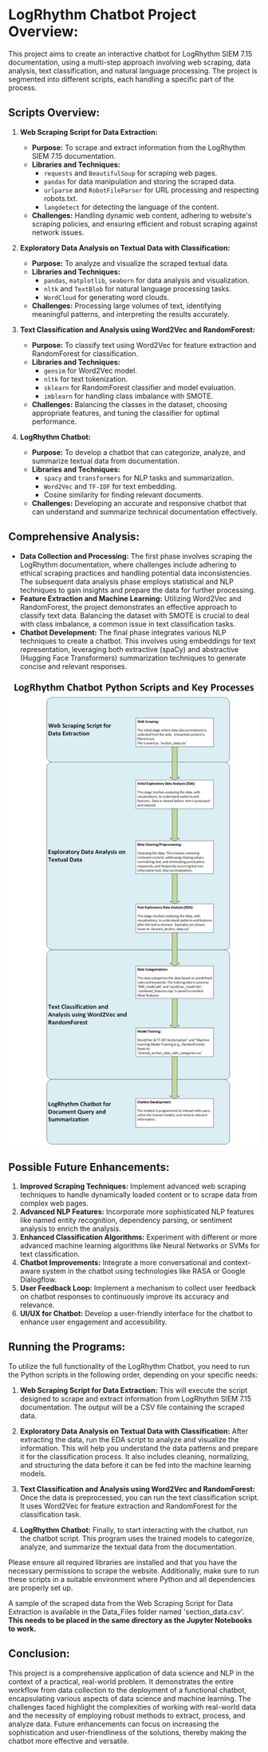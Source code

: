 # LogRhythm Chatbot Project Overview:
This project aims to create an interactive chatbot for LogRhythm SIEM 7.15 documentation, using a multi-step approach involving web scraping, data analysis, text classification, and natural language processing. The project is segmented into different scripts, each handling a specific part of the process.

## Scripts Overview:
1. **Web Scraping Script for Data Extraction:**
   - **Purpose:** To scrape and extract information from the LogRhythm SIEM 7.15 documentation.
   - **Libraries and Techniques:**
     - `requests` and `BeautifulSoup` for scraping web pages.
     - `pandas` for data manipulation and storing the scraped data.
     - `urlparse` and `RobotFileParser` for URL processing and respecting robots.txt.
     - `langdetect` for detecting the language of the content.
   - **Challenges:** Handling dynamic web content, adhering to website's scraping policies, and ensuring efficient and robust scraping against network issues.

2. **Exploratory Data Analysis on Textual Data with Classification:**
   - **Purpose:** To analyze and visualize the scraped textual data.
   - **Libraries and Techniques:**
     - `pandas`, `matplotlib`, `seaborn` for data analysis and visualization.
     - `nltk` and `TextBlob` for natural language processing tasks.
     - `WordCloud` for generating word clouds.
   - **Challenges:** Processing large volumes of text, identifying meaningful patterns, and interpreting the results accurately.

3. **Text Classification and Analysis using Word2Vec and RandomForest:**
   - **Purpose:** To classify text using Word2Vec for feature extraction and RandomForest for classification.
   - **Libraries and Techniques:**
     - `gensim` for Word2Vec model.
     - `nltk` for text tokenization.
     - `sklearn` for RandomForest classifier and model evaluation.
     - `imblearn` for handling class imbalance with SMOTE.
   - **Challenges:** Balancing the classes in the dataset, choosing appropriate features, and tuning the classifier for optimal performance.

4. **LogRhythm Chatbot:**
   - **Purpose:** To develop a chatbot that can categorize, analyze, and summarize textual data from documentation.
   - **Libraries and Techniques:**
     - `spacy` and `transformers` for NLP tasks and summarization.
     - `Word2Vec` and `TF-IDF` for text embedding.
     - Cosine similarity for finding relevant documents.
   - **Challenges:** Developing an accurate and responsive chatbot that can understand and summarize technical documentation effectively.

## Comprehensive Analysis:
- **Data Collection and Processing:** The first phase involves scraping the LogRhythm documentation, where challenges include adhering to ethical scraping practices and handling potential data inconsistencies. The subsequent data analysis phase employs statistical and NLP techniques to gain insights and prepare the data for further processing.
- **Feature Extraction and Machine Learning:** Utilizing Word2Vec and RandomForest, the project demonstrates an effective approach to classify text data. Balancing the dataset with SMOTE is crucial to deal with class imbalance, a common issue in text classification tasks.
- **Chatbot Development:** The final phase integrates various NLP techniques to create a chatbot. This involves using embeddings for text representation, leveraging both extractive (spaCy) and abstractive (Hugging Face Transformers) summarization techniques to generate concise and relevant responses.

![LogRhythm Chatbot Python Scripts and Key Processes](https://github.com/knapp069/Knapp069-Practicum-1-Project/blob/LogRhythm-Chatbot/Images/Python%20Programs%20Key%20Processes.png)

## Possible Future Enhancements:
1. **Improved Scraping Techniques:** Implement advanced web scraping techniques to handle dynamically loaded content or to scrape data from complex web pages.
2. **Advanced NLP Features:** Incorporate more sophisticated NLP features like named entity recognition, dependency parsing, or sentiment analysis to enrich the analysis.
3. **Enhanced Classification Algorithms:** Experiment with different or more advanced machine learning algorithms like Neural Networks or SVMs for text classification.
4. **Chatbot Improvements:** Integrate a more conversational and context-aware system in the chatbot using technologies like RASA or Google Dialogflow.
5. **User Feedback Loop:** Implement a mechanism to collect user feedback on chatbot responses to continuously improve its accuracy and relevance.
6. **UI/UX for Chatbot:** Develop a user-friendly interface for the chatbot to enhance user engagement and accessibility.

## Running the Programs:

To utilize the full functionality of the LogRhythm Chatbot, you need to run the Python scripts in the following order, depending on your specific needs:

1. **Web Scraping Script for Data Extraction:**
This will execute the script designed to scrape and extract information from LogRhythm SIEM 7.15 documentation. The output will be a CSV file containing the scraped data.

2. **Exploratory Data Analysis on Textual Data with Classification:**
After extracting the data, run the EDA script to analyze and visualize the information. This will help you understand the data patterns and prepare it for the classification process.  It also includes cleaning, normalizing, and structuring the data before it can be fed into the machine learning models.

3. **Text Classification and Analysis using Word2Vec and RandomForest:**
Once the data is preprocessed, you can run the text classification script. It uses Word2Vec for feature extraction and RandomForest for the classification task.

4. **LogRhythm Chatbot:**
Finally, to start interacting with the chatbot, run the chatbot script. This program uses the trained models to categorize, analyze, and summarize the textual data from the documentation.

Please ensure all required libraries are installed and that you have the necessary permissions to scrape the website. Additionally, make sure to run these scripts in a suitable environment where Python and all dependencies are properly set up.

A sample of the scraped data from the Web Scraping Script for Data Extraction is available in the Data_Files folder named 'section_data.csv'.  **This needs to be placed in the same directory as the Jupyter Notebooks to work.**


## Conclusion:
This project is a comprehensive application of data science and NLP in the context of a practical, real-world problem. It demonstrates the entire workflow from data collection to the deployment of a functional chatbot, encapsulating various aspects of data science and machine learning. The challenges faced highlight the complexities of working with real-world data and the necessity of employing robust methods to extract, process, and analyze data. Future enhancements can focus on increasing the sophistication and user-friendliness of the solutions, thereby making the chatbot more effective and versatile.